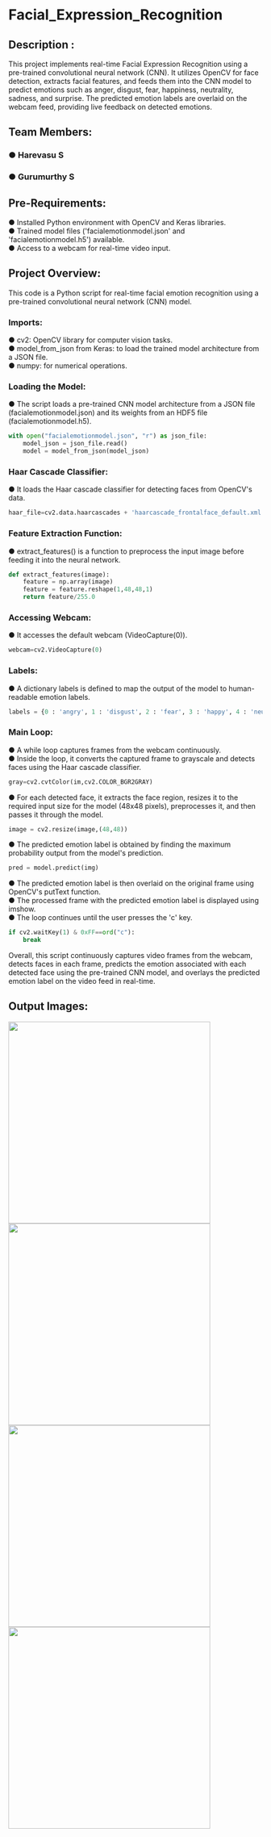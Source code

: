 # Facial_Expression_Recognition

## Description :

This project implements real-time Facial Expression Recognition using a pre-trained convolutional neural network (CNN). It utilizes OpenCV for face detection, extracts facial features, and feeds them into the CNN model to predict emotions such as anger, disgust, fear, happiness, neutrality, sadness, and surprise. The predicted emotion labels are overlaid on the webcam feed, providing live feedback on detected emotions.


## Team Members:
   ### ● Harevasu S
   ### ● Gurumurthy S
## Pre-Requirements:

  ● Installed Python environment with OpenCV and Keras libraries.<br>
  ● Trained model files ('facialemotionmodel.json' and 'facialemotionmodel.h5') available.<br>
  ● Access to a webcam for real-time video input.<br>
  
## Project Overview:


This code is a Python script for real-time facial emotion recognition using a pre-trained convolutional neural network (CNN) model.

### Imports:

● cv2: OpenCV library for computer vision tasks.<br>
● model_from_json from Keras: to load the trained model architecture from a JSON file.<br>
● numpy: for numerical operations.<br>
  
### Loading the Model:

● The script loads a pre-trained CNN model architecture from a JSON file (facialemotionmodel.json) and its weights from an HDF5 file (facialemotionmodel.h5).
```python
with open("facialemotionmodel.json", "r") as json_file:
    model_json = json_file.read()
    model = model_from_json(model_json)
```

### Haar Cascade Classifier:

● It loads the Haar cascade classifier for detecting faces from OpenCV's data.
```python
haar_file=cv2.data.haarcascades + 'haarcascade_frontalface_default.xml'
```

### Feature Extraction Function:

● extract_features() is a function to preprocess the input image before feeding it into the neural network.

```python
def extract_features(image):
    feature = np.array(image)
    feature = feature.reshape(1,48,48,1)
    return feature/255.0
```

### Accessing Webcam:

● It accesses the default webcam (VideoCapture(0)).
```python
webcam=cv2.VideoCapture(0)
```

### Labels:

● A dictionary labels is defined to map the output of the model to human-readable emotion labels.
```python
labels = {0 : 'angry', 1 : 'disgust', 2 : 'fear', 3 : 'happy', 4 : 'neutral', 5 : 'sad', 6 : 'surprise'}
```

### Main Loop:

● A while loop captures frames from the webcam continuously.<br>
● Inside the loop, it converts the captured frame to grayscale and detects faces using the Haar cascade classifier.
```python
gray=cv2.cvtColor(im,cv2.COLOR_BGR2GRAY)
```
● For each detected face, it extracts the face region, resizes it to the required input size for the model (48x48 pixels), preprocesses it, and then passes it through the model.
```python
image = cv2.resize(image,(48,48))
```
● The predicted emotion label is obtained by finding the maximum probability output from the model's prediction.
```python
pred = model.predict(img)
```
● The predicted emotion label is then overlaid on the original frame using OpenCV's putText function.<br>
● The processed frame with the predicted emotion label is displayed using imshow.<br>
● The loop continues until the user presses the 'c' key.
```python
if cv2.waitKey(1) & 0xFF==ord("c"):
    break
```
Overall, this script continuously captures video frames from the webcam, detects faces in each frame, predicts the emotion associated with each detected face using the pre-trained CNN model, and overlays the predicted emotion label on the video feed in real-time.<br>




## Output Images:

<img src="https://github.com/Harevasu/Facial_Expression_Recognition/assets/147985044/9a4e8ac1-a4f4-4a44-b133-529190b79384" width="400" height="400">

<img src="https://github.com/Harevasu/Facial_Expression_Recognition/assets/147985044/463cc2f8-abaa-4669-8ee9-d0178307562f" width="400" height="400">

<img src="https://github.com/Harevasu/Facial_Expression_Recognition/assets/147985044/0a50ce2a-1221-46a2-b97f-a9c9cd9d437d" width="400" height="400">

<img src="https://github.com/Harevasu/Facial_Expression_Recognition/assets/147985044/5acd41e6-44dd-4ecb-8cd6-8f2ddf74e48b" width="400" height="400">
